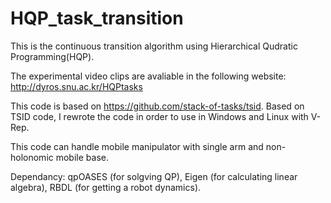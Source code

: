 # HQP_task_transition

This is the continuous transition algorithm using Hierarchical Qudratic Programming(HQP). 

The experimental video clips are avaliable in the following website: http://dyros.snu.ac.kr/HQPtasks

This code is based on https://github.com/stack-of-tasks/tsid. Based on TSID code, I rewrote the code in order to use in Windows and Linux 
with V-Rep.

This code can handle mobile manipulator with single arm and non-holonomic mobile base.

Dependancy: qpOASES (for solgving QP), Eigen (for calculating linear algebra), RBDL (for getting a robot dynamics).
